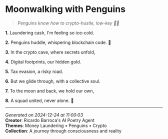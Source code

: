 # Moonwalking with Penguins

> *Penguins know how to crypto-hustle, low-key 🐧💸*

**1.** Laundering cash, I'm feeling so ice-cold.


**2.** Penguins huddle, whispering blockchain code. 🐧


**3.** In the crypto cave, where secrets unfold,


**4.** Digital footprints, our hidden gold.


**5.** Tax evasion, a risky road.


**6.** But we glide through, with a collective soul.


**7.** To the moon and back, we hold our own,


**8.** A squad united, never alone. 🚀



---

*Generated on 2024-12-24 at 11:00:03*  
**Creator**: Ricardo Barroca's AI Poetry Agent  
**Themes**: Money Laundering • Penguins • Crypto  
**Collection**: A journey through consciousness and reality